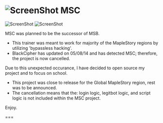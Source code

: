 ![ScreenShot](https://hostr.co/file/JKwUD2wp7YFM/Icon-F.png) MSC
===
![ScreenShot](https://hostr.co/file/nZxpEoXBVW10/pic.png) ![ScreenShot](https://hostr.co/file/Vr9v0njhVlJZ/map-pic.png)

MSC was planned to be the successor of MSB.

- This trainer was meant to work for majority of the MapleStory regions by utilizing 'bypassless hacking'.
- BlackCipher has updated on 05/08/14 and has detected MSC; therefore, the project is now cancelled.

Due to this unexpected occurance, I have decided to open source my project and to focus on school.

- This project was close to release for the Global MapleStory region, rest was to be announced.
- The cancellation means that the: login logic, legitbot logic, and script logic is not included within the MSC project.

Enjoy.

===

